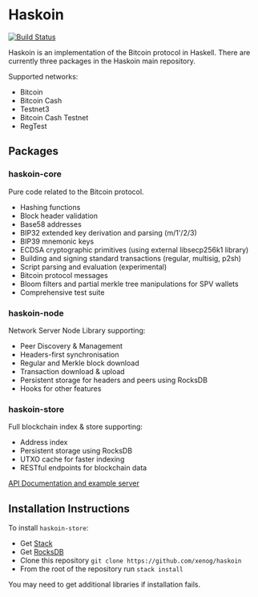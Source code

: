 # Haskoin

[![Build Status](https://travis-ci.org/haskoin/haskoin.svg?branch=master)](https://travis-ci.org/haskoin/haskoin)

Haskoin is an implementation of the Bitcoin protocol in Haskell. There are currently three packages in the Haskoin main repository.

Supported networks:

- Bitcoin
- Bitcoin Cash
- Testnet3
- Bitcoin Cash Testnet
- RegTest

## Packages

### haskoin-core

Pure code related to the Bitcoin protocol.

- Hashing functions
- Block header validation
- Base58 addresses
- BIP32 extended key derivation and parsing (m/1'/2/3)
- BIP39 mnemonic keys
- ECDSA cryptographic primitives (using external libsecp256k1 library)
- Building and signing standard transactions (regular, multisig, p2sh)
- Script parsing and evaluation (experimental)
- Bitcoin protocol messages
- Bloom filters and partial merkle tree manipulations for SPV wallets
- Comprehensive test suite

### haskoin-node

Network Server Node Library supporting:

- Peer Discovery & Management
- Headers-first synchronisation
- Regular and Merkle block download
- Transaction download & upload
- Persistent storage for headers and peers using RocksDB
- Hooks for other features

### haskoin-store

Full blockchain index & store supporting:

- Address index
- Persistent storage using RocksDB
- UTXO cache for faster indexing
- RESTful endpoints for blockchain data

[API Documentation and example server](https://app.swaggerhub.com/apis/haskoin/blockchain-api/0.0.1-oas3)

## Installation Instructions

To install `haskoin-store`:

- Get [Stack](https://haskell-lang.org/get-started)
- Get [RocksDB](http://rocksdb.org/)
- Clone this repository `git clone https://github.com/xenog/haskoin`
- From the root of the repository run `stack install`

You may need to get additional libraries if installation fails.
